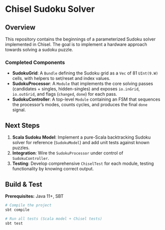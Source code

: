 # Chisel Sudoku Solver

## Overview
This repository contains the beginnings of a parameterized Sudoku solver implemented in Chisel. The goal is to implement a hardware approach towards solving a sudoku puzzle.

### Completed Components
- **SudokuGrid**: A `Bundle` defining the Sudoku grid as a `Vec` of 81 `UInt(9.W)` cells, with helpers to set/reset and index values.
- **SudokuProcessor**: A `Module` that implements the core solving passes (candidates + singles, hidden-singles) and exposes `io.inGrid`, `io.outGrid`, and flags (`changed`, `done`) for each pass.
- **SudokuController**: A top-level `Module` containing an FSM that sequences the processor’s modes, counts cycles, and produces the final `done` signal.

## Next Steps
1. **Scala Sudoku Model**: Implement a pure-Scala backtracking Sudoku solver for reference (`SudokuModel`) and add unit tests against known puzzles.  
2. **Integration**: Wire the `SudokuProcessor` under control of `SudokuController`.  
3. **Testing**: Develop comprehensive `ChiselTest` for each module, testing functionality by knowing correct output.

## Build & Test
**Prerequisites:** Java 11+, SBT

```bash
# Compile the project
sbt compile

# Run all tests (Scala model + Chisel tests)
sbt test
